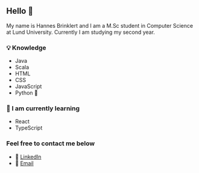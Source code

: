 ## Hello 👋

My name is Hannes Brinklert and I am a M.Sc student in Computer Science at Lund University. Currently I am studying my second year.

### :bulb: Knowledge 
* Java
* Scala
* HTML
* CSS
* JavaScript
* Python :snake:
 
### :open_book: I am currently learning
* React
* TypeScript
  
### Feel free to contact me below 
* :link: [LinkedIn](http://linkedin.com/in/hannesbrinklert)
* :email: [Email](hannes@brinklert.se)
